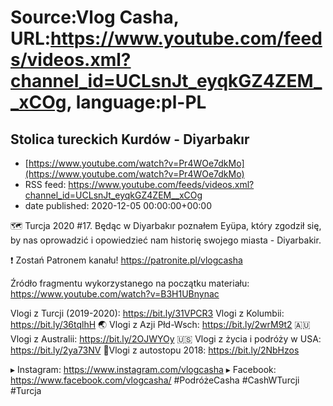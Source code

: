 # Source:Vlog Casha, URL:https://www.youtube.com/feeds/videos.xml?channel_id=UCLsnJt_eyqkGZ4ZEM__xCOg, language:pl-PL

## Stolica tureckich Kurdów - Diyarbakır
 - [https://www.youtube.com/watch?v=Pr4WOe7dkMo](https://www.youtube.com/watch?v=Pr4WOe7dkMo)
 - RSS feed: https://www.youtube.com/feeds/videos.xml?channel_id=UCLsnJt_eyqkGZ4ZEM__xCOg
 - date published: 2020-12-05 00:00:00+00:00

🗺️ Turcja 2020 #17. Będąc w Diyarbakır poznałem Eyüpa, który zgodził się, by nas oprowadzić i opowiedzieć nam historię swojego miasta - Diyarbakir.

❗ Zostań Patronem kanału!
https://patronite.pl/vlogcasha

Źródło fragmentu wykorzystanego na początku materiału: https://www.youtube.com/watch?v=B3H1UBnynac


Vlogi z Turcji (2019-2020): https://bit.ly/31VPCR3
Vlogi z Kolumbii: https://bit.ly/36tqlhH
🌏 Vlogi z Azji Płd-Wsch: https://bit.ly/2wrM9t2
🇦🇺 Vlogi z Australii: https://bit.ly/2OJWYOy
🇺🇸 Vlogi z życia i podróży w USA: https://bit.ly/2ya73NV
🚙Vlogi z autostopu 2018: https://bit.ly/2NbHzos

▸ Instagram: https://www.instagram.com/vlogcasha
▸ Facebook: https://www.facebook.com/vlogcasha/
#PodróżeCasha #CashWTurcji #Turcja

